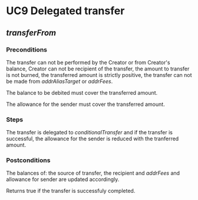 # UC9 Delegated transfer
## <i>transferFrom</i>

### Preconditions
The transfer can not be performed by the Creator or from Creator's balance, 
Creator can not be recipient of the transfer, the amount to transfer is not burned, the transferred amount is strictly positive, 
the transfer can not be made from <i>addrAliasTarget</i> or <i>addrFees</i>.

The balance to be debited must cover the transferred amount.

The allowance for the sender must cover the transferred amount.

### Steps
The transfer is delegated to <i>conditionalTransfer</i> and if the transfer is successful, 
the allowance for the sender is reduced with the 
tranferred amount.

### Postconditions
The balances of: the source of transfer, the recipient and <i>addrFees</i> and allowance for sender are updated accordingly.

Returns true if the transfer is successfuly completed.
